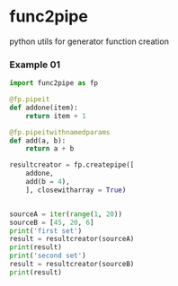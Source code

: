 # func2pipe
python utils for generator function creation

### Example 01
```python
import func2pipe as fp

@fp.pipeit
def addone(item):
    return item + 1

@fp.pipeitwithnamedparams
def add(a, b):
    return a + b

resultcreator = fp.createpipe([
    addone,
    add(b = 4),
    ], closewitharray = True)


sourceA = iter(range(1, 20))
sourceB = [45, 20, 6]
print('first set')
result = resultcreator(sourceA)
print(result)
print('second set')
result = resultcreator(sourceB)
print(result)
```
